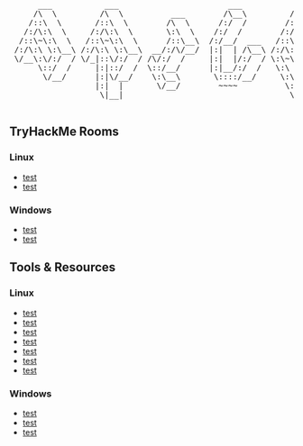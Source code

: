 <pre>

      ___           ___                       ___           ___           ___           ___     
     /\  \         /\  \          ___        /\__\         /\  \         /\  \         /\  \    
    /::\  \       /::\  \        /\  \      /:/  /        /::\  \       /::\  \       /::\  \   
   /:/\:\  \     /:/\:\  \       \:\  \    /:/  /        /:/\:\  \     /:/\ \  \     /:/\:\  \  
  /::\~\:\  \   /::\~\:\  \      /::\__\  /:/__/  ___   /::\~\:\  \   _\:\~\ \  \   /:/  \:\  \ 
 /:/\:\ \:\__\ /:/\:\ \:\__\  __/:/\/__/  |:|  | /\__\ /:/\:\ \:\__\ /\ \:\ \ \__\ /:/__/ \:\__\
 \/__\:\/:/  / \/_|::\/:/  / /\/:/  /     |:|  |/:/  / \:\~\:\ \/__/ \:\ \:\ \/__/ \:\  \  \/__/
      \::/  /     |:|::/  /  \::/__/      |:|__/:/  /   \:\ \:\__\    \:\ \:\__\    \:\  \      
       \/__/      |:|\/__/    \:\__\       \::::/__/     \:\ \/__/     \:\/:/  /     \:\  \     
                  |:|  |       \/__/        ~~~~          \:\__\        \::/  /       \:\__\    
                   \|__|                                   \/__/         \/__/         \/__/    

</pre>

<h2>TryHackMe Rooms</h2>

<h3>Linux</h3>
<ul>
      <li><a href="https://tryhackme.com/room/linprivesc">test</a></li>
      <li><a href="https://tryhackme.com/room/linuxprivescarena">test</a></li>
</ul>

<h3>Windows</h3>
<ul>
      <li><a href="https://tryhackme.com/room/windowsprivesc20">test</a></li>
      <li><a href="https://tryhackme.com/room/windowsprivescarena">test</a></li>
</ul>

<h2>Tools & Resources</h2>

<h3>Linux</h3>
<ul>
      <li><a href="https://gtfobins.github.io/">test</a></li>
      <li><a href="https://github.com/carlospolop/privilege-escalation-awesome-scripts-suite/tree/master/linPEAS">test</a></li>
      <li><a href="https://github.com/rebootuser/LinEnum">test</a></li>
      <li><a href="https://github.com/mzet-/linux-exploit-suggester">test</a></li>
      <li><a href="https://github.com/diego-treitos/linux-smart-enumeration">test</a></li>
      <li><a href="https://github.com/linted/linuxprivchecker">test</a></li>
      <li><a href="https://github.com/sagishahar/lpeworkshop">test</a></li>
</ul>

<h3>Windows</h3>
<ul>
      <li><a href="https://github.com/carlospolop/PEASS-ng/tree/master/winPEAS">test</a></li>
      <li><a href="https://github.com/itm4n/PrivescCheck">test</a></li>
      <li><a href="https://github.com/bitsadmin/wesng">test</a></li>
</ul>
